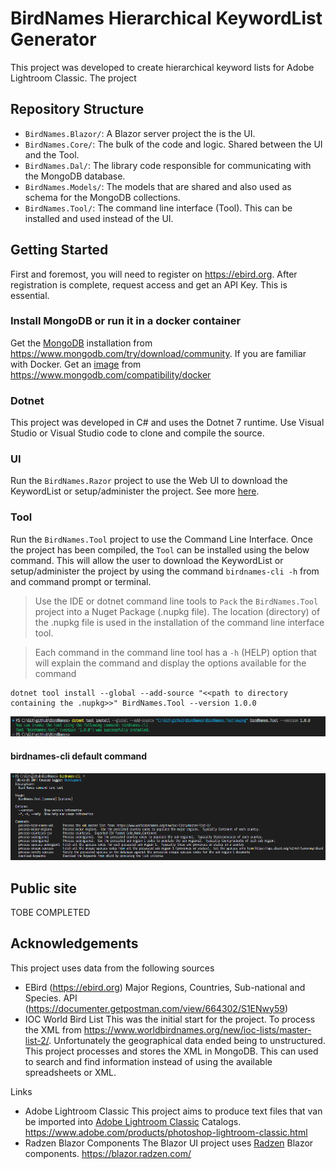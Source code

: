 # BirdNames Hierarchical KeywordList Generator
This project was developed to create hierarchical keyword lists for Adobe Lightroom Classic.  The project 

## Repository Structure

- `BirdNames.Blazor/`: A Blazor server project the is the UI.
- `BirdNames.Core/`: The bulk of the code and logic.  Shared between the UI and the Tool.
- `BirdNames.Dal/`: The library code responsible for communicating with the MongoDB database.
- `BirdNames.Models/`: The models that are shared and also used as schema for the MongoDB collections.
- `BirdNames.Tool/`: The command line interface (Tool).  This can be installed and used instead of the UI.

## Getting Started
First and foremost, you will need to register on https://ebird.org.  After registration is complete, request access and get an API Key.  This is essential.

### Install MongoDB or run it in a docker container
Get the [MongoDB](https://www.mongodb.com/try/download/community) installation from https://www.mongodb.com/try/download/community.  If you are familiar with Docker.  Get an [image](https://www.mongodb.com/compatibility/docker) from https://www.mongodb.com/compatibility/docker

### Dotnet
This project was developed in C# and uses the Dotnet 7 runtime.  Use Visual Studio or Visual Studio code to clone and compile the source.

### UI
Run the `BirdNames.Razor` project to use the Web UI to download the KeywordList or setup/administer the project.
See more [here](UI.md).

### Tool
Run the `BirdNames.Tool` project to use the Command Line Interface.  Once the project has been compiled, the `Tool` can be installed using the below command.  This will allow the user to download the KeywordList or setup/administer the project by using the command `birdnames-cli -h` from and command prompt or terminal.

>Use the IDE or dotnet command line tools to `Pack` the `BirdNames.Tool` project into a Nuget Package (.nupkg file).  The location (directory) of the .nupkg file is used in the installation of the command line interface tool.

>Each command in the command line tool has a `-h` (HELP) option that will explain the command and display the options available for the command

```
dotnet tool install --global --add-source "<<path to directory containing the .nupkg>>" BirdNames.Tool --version 1.0.0
```
![Statistics](Screenshots/Cli-Install.png)

#### birdnames-cli default command
![Statistics](Screenshots/Cli-Home.png)




## Public site
TOBE COMPLETED


## Acknowledgements
This project uses data from the following sources
- EBird (https://ebird.org)
Major Regions, Countries, Sub-national and Species. API (https://documenter.getpostman.com/view/664302/S1ENwy59)
- IOC World Bird List
This was the initial start for the project.  To process the XML from https://www.worldbirdnames.org/new/ioc-lists/master-list-2/.  Unfortunately the geographical data ended being to unstructured.  This project processes and stores the XML in MongoDB.  This can used to search and find information instead of using the available spreadsheets or XML.

Links
- Adobe Lightroom Classic
This project aims to produce text files that van be imported into [Adobe Lightroom Classic](https://www.adobe.com/products/photoshop-lightroom-classic.html) Catalogs. https://www.adobe.com/products/photoshop-lightroom-classic.html
- Radzen Blazor Components
The Blazor UI project uses [Radzen](https://blazor.radzen.com/) Blazor components. https://blazor.radzen.com/
